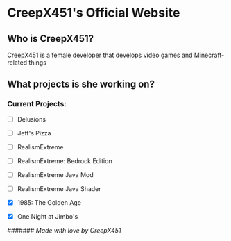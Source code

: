 # CreepX451's Official Website

## Who is CreepX451?
CreepX451 is a female developer that develops video games and Minecraft-related things

## What projects is she working on?
### Current Projects:
- [ ] Delusions
- [ ] Jeff's Pizza
- [ ] RealismExtreme
- [ ] RealismExtreme: Bedrock Edition
- [ ] RealismExtreme Java Mod
- [ ] RealismExtreme Java Shader
- [x] 1985: The Golden Age
- [x] One Night at Jimbo's




####### *Made with love by CreepX451*
